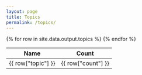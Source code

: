 ```yaml
---
layout: page
title: Topics
permalink: /topics/
---
```

<table id="topic-table">
<thead>
<tr>
<th>Name</th>
<th>Count</th>
</tr>
</thead>
<tbody>
{% for row in site.data.output.topics %}
<tr>
<td>{{ row["topic"] }}</td>
<td>{{ row["count"] }}</td>
</tr>
{% endfor %}
</tbody>
</table>

<script>
$(document).ready(function () {
  $("#topic-table").DataTable({
    "order": [[ 1, "desc" ], [0, "asc"]]
  });
});
</script>
